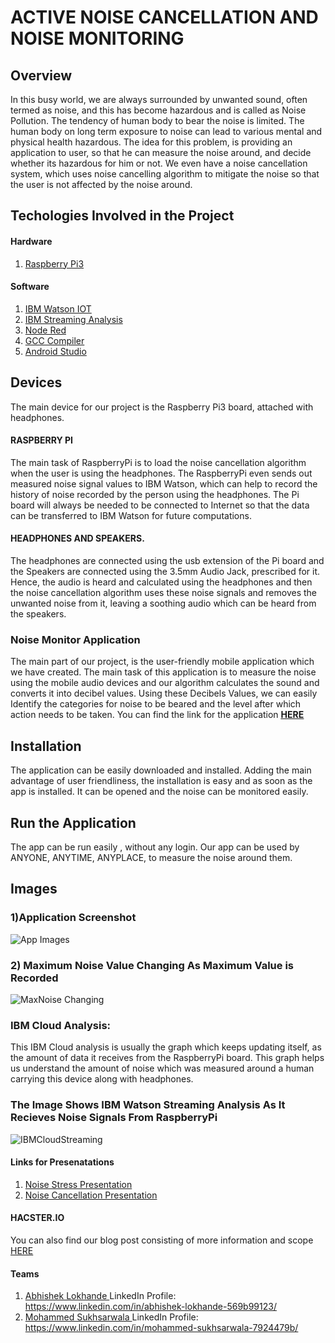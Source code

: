 # ACTIVE NOISE CANCELLATION AND NOISE MONITORING


## Overview
In this busy world, we are always surrounded by unwanted sound, often termed as noise, and this has become hazardous and is called as Noise Pollution. The tendency of human body to bear the noise is limited. The human body on long term exposure to noise can lead to various mental and physical health hazardous.
The idea for this problem, is providing an application to user, so that he can measure the noise around, and decide whether its hazardous for him or not. We even have a noise cancellation system, which uses noise cancelling algorithm to mitigate the noise so that the user is not affected by the noise around.

## Techologies Involved in the Project

#### Hardware
1) <a href="https://www.raspberrypi.org/">Raspberry Pi3 </a>
	
#### Software
1) <a href="https://internetofthings.ibmcloud.com/">IBM Watson IOT </a>
2) <a href="https://www.ibm.com/it-it/cloud/streaming-analytics">IBM Streaming Analysis</a>
3) <a href="https://nodered.org/">Node Red</a>
4) <a href="https://gcc.gnu.org/">GCC Compiler </a>
5) <a href="https://developer.android.com/studio">Android Studio</a>
	
	
## Devices
The main device for our project is the Raspberry Pi3 board, attached with headphones.

#### RASPBERRY PI
The main task of RaspberryPi is to load the noise cancellation algorithm when the user is using the headphones. The RaspberryPi even sends out measured noise signal values to IBM Watson, which can help to record the history of noise recorded by the person using the headphones.
The Pi board will always be needed to be connected to Internet so that the data can be transferred to IBM Watson for future computations.

#### HEADPHONES AND SPEAKERS.
The headphones are connected using the usb extension of the Pi board and the Speakers are connected using the 3.5mm Audio Jack, prescribed for it. Hence, the audio is heard and calculated using the headphones and then the noise cancellation algorithm uses these noise signals and removes the unwanted noise from it, leaving a soothing audio which can be heard from the speakers.


### Noise Monitor Application
The main part of our project, is the user-friendly mobile application which we have created. The main task of this application is to measure the noise using the mobile audio devices and our algorithm calculates the sound and converts it into decibel values. Using these Decibels Values, we can easily Identify the categories for noise to be beared and the level after which action needs to be taken. 
You can find the link for the application <a href="https://github.com/momo1901/NoiseMonitor"><b><u> HERE </u></b></a>

## Installation
The application can be easily downloaded and installed. Adding the main advantage of user friendliness, the installation is easy and as soon as the app is installed. It can be opened and the noise can be monitored easily.
	
## Run the Application
The app can be run easily , without any login. Our app can be used by ANYONE, ANYTIME, ANYPLACE, to measure the noise around them.


## Images

### 1)Application Screenshot
![App Images](https://github.com/abhisheklokhande/NOISE-MONITORING-WITH-ACTIVE-NOISE-CANCELLATION/blob/master/images/app.PNG)

### 2) Maximum Noise Value Changing As Maximum Value is Recorded
![MaxNoise Changing](https://github.com/abhisheklokhande/NOISE-MONITORING-WITH-ACTIVE-NOISE-CANCELLATION/blob/master/images/maxchanged.PNG)




### IBM Cloud Analysis:
This IBM Cloud analysis is usually the graph which keeps updating itself, as the amount of data it receives from the RaspberryPi board. This graph helps us understand the amount of noise which was measured around a human carrying this device along with headphones.

### The Image Shows IBM Watson Streaming Analysis As It Recieves Noise Signals From RaspberryPi
![IBMCloudStreaming](https://github.com/abhisheklokhande/NOISE-MONITORING-WITH-ACTIVE-NOISE-CANCELLATION/blob/master/images/ibmwatson.PNG)



#### Links for Presenatations

1) <a href="https://www.slideshare.net/Abhiloki/noisestress-ppt2"> Noise Stress Presentation </a> <br>
2) <a href="https://www.slideshare.net/Abhiloki/final-presentation-iot"> Noise Cancellation Presentation </a>

#### HACSTER.IO
You can also find our blog post consisting of more information and scope <a href="https://www.hackster.io/abhiloki333/noise-monitoring-and-active-noise-cancellation-de3af8"> HERE </a>


#### Teams
1) <a href="https://github.com/abhisheklokhande"> Abhishek Lokhande </a> LinkedIn Profile: https://www.linkedin.com/in/abhishek-lokhande-569b99123/
2) <a href="https://github.com/momo1901"> Mohammed Sukhsarwala </a> LinkedIn Profile: https://www.linkedin.com/in/mohammed-sukhsarwala-7924479b/
